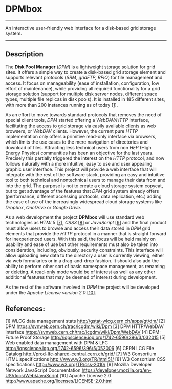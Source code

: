 **DPMbox**
======


----------


An interactive user-friendly web interface for a disk-based grid storage system.


----------


Description
----------


The **Disk Pool Manager** (*DPM*) is a lightweight storage solution for grid sites. It offers a simple way to create a disk-based grid storage element and supports relevant protocols (*SRM, gridFTP, RFIO*) for file management and access. It focus on manageability (ease of installation, configuration, low effort of maintenance), while providing all required functionality for a grid storage solution (support for multiple disk server nodes, different space types, multiple file replicas in disk pools). It is installed in 185 different sites, with more than 200 instances running as of today [[1](#WLCG)].

As an effort to move towards standard protocols that removes the need of special client tools, *DPM* started offering a *WebDAV/HTTP* interface, facilitating the access to grid storage via easily available clients as web browsers, or *WebDAV* clients. However, the current pure *HTTP* implementation only offers a primitive read-only interface via browsers, which limits the use cases to the mere navigation of directories and download of files. Attracting less technical users from non *HEP* (High Energy Physics) communities has been an objective for the last years. Precisely this partially triggered the interest on the *HTTP* protocol, and now follows naturally with a more intuitive, easy to use and user appealing graphic user interface. This project will provide a web interface that will integrate with the rest of the software stack, providing an easy and intuitive tool to both technical and nontechnical users to manage their data from and into the grid. The purpose is not to create a cloud storage system copycat, but to get advantage of the features that *DPM* grid system already offers (performance, different accessing protocols, data replication, etc.) adding the ease of use of the increasingly widespread cloud storage systems like *Dropbox*, *OneDrive* or *Google* *Drive*.

As a web development the project **DPMbox** will use standard web technologies as *HTML5* [[7](#W3-html)], *CSS3* [[8](#W3-css)] or *JavaScript* [[9](#MozillaDN-JS)] and the final product must allow users to browse and access their data stored in *DPM* grid elements that provide the *HTTP* protocol in a manner that is straight forward for inexperienced users. With this said, the focus will be held mainly on usability and ease of use but other requirements must also be taken into consideration, including, obviously, security constraints. This interface will allow uploading new data to the directory a user is currently viewing, either via web formularies or in a drag-and-drop fashion. It should also add the ability to perform other sort of basic namespace management, as renaming or deleting. A read-only mode would be of interest as well as any other additional features that may be deemed of interest during development.

As the rest of the software involved in *DPM* the project will be developed under the *Apache License version 2.0* [[10](#ApacheLicense)].



References:
----------

<a name="WLCG"></a>
[1] WLCG data management stats
http://gstat-wlcg.cern.ch/apps/gt/dm/
<a name="DPM"></a>
[2] DPM
https://svnweb.cern.ch/trac/lcgdm/wiki/Dpm
<a name="DPM-http"></a>
[3] DPM HTTP/WebDAV interface
https://svnweb.cern.ch/trac/lcgdm/wiki/Dpm/WebDAV
<a name="DPM-FPS"></a>
[4] DPM: Future Proof Storage
http://iopscience.iop.org/1742-6596/396/3/032015
<a name="DPM-LFC"></a>
[5] Web enabled data management with DPM & LFC
http://iopscience.iop.org/1742-6596/396/5/052006
<a name="LCG"></a>
[6] CERN LCG File Catalog
http://prod-lfc-shared-central.cern.ch/grid/
<a name="W3-html"></a>
[7] W3 Consortium HTML specifications
http://www.w3.org/TR/html51/
<a name="W3-css"></a>
[8] W3 Consortium CSS specifications
http://www.w3.org/TR/css-2010/
<a name="MozillaDN-JS"></a>
[9] Mozilla Developer Network JavaScript Documentation
https://developer.mozilla.org/en-US/docs/Web/JavaScript
<a name="ApacheLicense"></a>
[10] Apache License 2.0
http://www.apache.org/licenses/LICENSE-2.0.html
